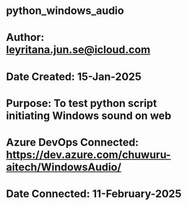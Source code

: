 # python_windows_audio
# Author: leyritana.jun.se@icloud.com
# Date Created: 15-Jan-2025
# Purpose: To test python script initiating Windows sound on web
# Azure DevOps Connected: https://dev.azure.com/chuwuru-aitech/WindowsAudio/
# Date Connected: 11-February-2025


